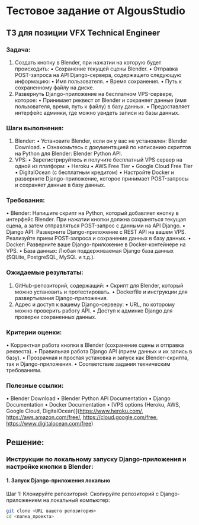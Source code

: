 # Тестовое задание от AlgousStudio

## ТЗ для позиции VFX Technical Engineer

### Задача:
1.	Создать кнопку в Blender, при нажатии на которую будет происходить:
•	Сохранение текущей сцены Blender.
•	Отправка POST-запроса на API Django-сервера, содержащего следующую информацию:
•	Имя пользователя.
•	Время сохранения.
•	Путь к сохраненному файлу на диске.
2.	Развернуть Django-приложение на бесплатном VPS-сервере, которое:
•	Принимает реквест от Blender и сохраняет данные (имя пользователя, время, путь к файлу) в базу 
данных.
•	Предоставляет интерфейс админки, где можно увидеть записи из базы данных.

### Шаги выполнения:
1.	Blender:
•	Установите Blender, если он у вас не установлен: Blender Download.
•	Ознакомьтесь с документацией по написанию скриптов на Python для Blender: Blender Python API.
2.	VPS:
•	Зарегистрируйтесь и получите бесплатный VPS сервер на одной из платформ:
•	Heroku
•	AWS Free Tier
•	Google Cloud Free Tier
•	DigitalOcean (с бесплатным кредитом)
•	Настройте Docker и разверните Django-приложение, которое принимает POST-запросы и сохраняет 
данные в базу данных.

### Требования:
•	Blender: Напишите скрипт на Python, который добавляет кнопку в интерфейс Blender. При нажатии 
кнопки должна сохраняться текущая сцена, а затем отправляться POST-запрос с данными на API Django.
•	Django API: Разверните Django-приложение с REST API на вашем VPS. Реализуйте прием POST-запроса
и сохранение данных в базу данных.
•	Docker: Разверните ваше Django-приложение в Docker-контейнере на VPS.
•	База данных: Любая поддерживаемая Django база данных (SQLite, PostgreSQL, MySQL и т.д.).

### Ожидаемые результаты:
1.	GitHub-репозиторий, содержащий:
•	Скрипт для Blender, который можно установить и протестировать.
•	Dockerfile и инструкции для развертывания Django-приложения.
2.	Адрес и доступ к вашему Django-серверу:
•	URL, по которому можно проверить работу API.
•	Доступ к админке Django для проверки сохраненных данных.

### Критерии оценки:
•	Корректная работа кнопки в Blender (сохранение сцены и отправка реквеста).
•	Правильная работа Django API (прием данных и их запись в базу).
•	Прозрачная и простая установка и запуск как Blender-скрипта, так и Django-приложения.
•	Соответствие задания техническим требованиям.

### Полезные ссылки:
•	Blender Download
•	Blender Python API Documentation
•	Django Documentation
•	Docker Documentation
•	[VPS options (Heroku, AWS, Google Cloud, DigitalOcean)](https://www.heroku.com/, 
https://aws.amazon.com/free/, https://cloud.google.com/free, https://www.digitalocean.com/free)

## Решение:

### Инструкции по локальному запуску Django-приложения и настройке кнопки в Blender:

#### 1. Запуск Django-приложения локально

Шаг 1: Клонируйте репозиторий:
Скопируйте репозиторий с Django-приложением на локальный компьютер:
```bash
git clone <URL вашего репозитория>
cd <папка_проекта>
```